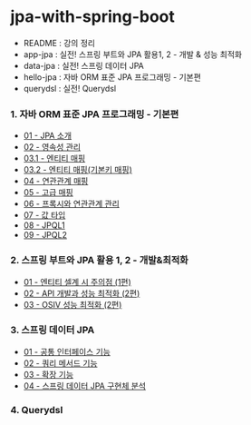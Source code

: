 # jpa-with-spring-boot

- README : 강의 정리
- app-jpa : 실전! 스프링 부트와 JPA 활용1, 2 - 개발 & 성능 최적화
- data-jpa : 실전! 스프링 데이터 JPA
- hello-jpa : 자바 ORM 표준 JPA 프로그래밍 - 기본편
- querydsl : 실전! Querydsl

### 1. 자바 ORM 표준 JPA 프로그래밍 - 기본편

- <a href="README/1.%20자바%20ORM%20표준%20JPA%20프로그래밍%20-%20기본편/01-JPA%20소개.md">01 - JPA 소개</a>
- <a href="README/1.%20자바%20ORM%20표준%20JPA%20프로그래밍%20-%20기본편/02-영속성%20관리.md">02 - 영속성 관리</a>
- <a href="README/1.%20자바%20ORM%20표준%20JPA%20프로그래밍%20-%20기본편/03.1-엔티티%20매핑.md">03.1 - 엔티티 매핑</a>
- <a href="README/1.%20자바%20ORM%20표준%20JPA%20프로그래밍%20-%20기본편/03.2-엔티티%20매핑(기본키%20매핑).md">03.2 - 엔티티 매핑(기본키 매핑)</a>
- <a href="README/1.%20자바%20ORM%20표준%20JPA%20프로그래밍%20-%20기본편/04-연관관계%20매핑.md">04 - 연관관계 매핑</a>
- <a href="README/1.%20자바%20ORM%20표준%20JPA%20프로그래밍%20-%20기본편/05-고급%20매핑.md">05 - 고급 매핑</a>
- <a href="README/1.%20자바%20ORM%20표준%20JPA%20프로그래밍%20-%20기본편/06-프록시와%20연관관계%20관리.md">06 - 프록시와 연관관계 관리</a>
- <a href="README/1.%20자바%20ORM%20표준%20JPA%20프로그래밍%20-%20기본편/07-값%20타입.md">07 - 값 타입</a>
- <a href="README/1.%20자바%20ORM%20표준%20JPA%20프로그래밍%20-%20기본편/08-JPQL1.md">08 - JPQL1</a>
- <a href="README/1.%20자바%20ORM%20표준%20JPA%20프로그래밍%20-%20기본편/09-JPQL2.md">09 - JPQL2</a>

### 2. 스프링 부트와 JPA 활용 1, 2 - 개발&최적화

- <a href="README/2.%20스프링%20부트와%20JPA%20활용/01-엔티티%20설계%20시%20주의점.md">01 - 엔티티 셀계 시 주의점 (1편)</a>
- <a href="README/2.%20스프링%20부트와%20JPA%20활용/02-API%20개발과%20성능%20최적화.md">02 - API 개발과 성능 최적화 (2편)</a>
- <a href="README/2.%20스프링%20부트와%20JPA%20활용/03-OSIV%20성능%20최적화.md">03 - OSIV 성능 최적화 (2편)</a>

### 3. 스프링 데이터 JPA

- <a href="README/3.%20스프링%20데이터%20JPA/01-공통%20인터페이스%20기능.md">01 - 공통 인터페이스 기능</a>
- <a href="README/3.%20스프링%20데이터%20JPA/02-쿼리%20메소드%20기능.md">02 - 쿼리 메서드 기능</a>
- <a href="README/3.%20스프링%20데이터%20JPA/03-확장%20기능.md">03 - 확장 기능</a>
- <a href="README/3.%20스프링%20데이터%20JPA/04-스프링%20데이터%20JPA%20구현체%20분석.md">04 - 스프링 데이터 JPA 구현체 분석</a>

### 4. Querydsl
